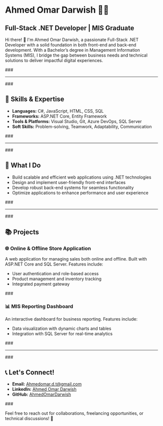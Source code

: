 <body>
    <div class="container">
        <h1>Ahmed Omar Darwish 👨‍💻</h1>
        <h2>Full-Stack .NET Developer | MIS Graduate</h2>
        <p>Hi there! 👋 I'm Ahmed Omar Darwish, a passionate Full-Stack .NET Developer with a solid foundation in both front-end and back-end development. With a Bachelor’s degree in Management Information Systems (MIS), I bridge the gap between business needs and technical solutions to deliver impactful digital experiences.</p>
        ###
        <hr>
        ###
        <h2>🚀 Skills & Expertise</h2>
        <ul>
            <li><strong>Languages:</strong> C#, JavaScript, HTML, CSS, SQL</li>
            <li><strong>Frameworks:</strong> ASP.NET Core, Entity Framework</li>
            <li><strong>Tools & Platforms:</strong> Visual Studio, Git, Azure DevOps, SQL Server</li>
            <li><strong>Soft Skills:</strong> Problem-solving, Teamwork, Adaptability, Communication</li>
        </ul>
        ###
        <hr>
        ###
        <h2>🌟 What I Do</h2>
        <ul>
            <li>Build scalable and efficient web applications using .NET technologies</li>
            <li>Design and implement user-friendly front-end interfaces</li>
            <li>Develop robust back-end systems for seamless functionality</li>
            <li>Optimize applications to enhance performance and user experience</li>
        </ul>
        ###
        <hr>
        ###
        <h2>📚 Projects</h2>
        <h3>🌐 Online & Offline Store Application</h3>
        <p>A web application for managing sales both online and offline. Built with ASP.NET Core and SQL Server. Features include:</p>
        <ul>
            <li>User authentication and role-based access</li>
            <li>Product management and inventory tracking</li>
            <li>Integrated payment gateway</li>
        </ul>
        ###
        <h3>📊 MIS Reporting Dashboard</h3>
        <p>An interactive dashboard for business reporting. Features include:</p>
        <ul>
            <li>Data visualization with dynamic charts and tables</li>
            <li>Integration with SQL Server for real-time analytics</li>
        </ul>
        ###
        <hr>
        ###
        <h2>📞 Let's Connect!</h2>
        <ul>
            <li><strong>Email:</strong> <a href="mailto:Ahmedomar.d.t@gmail.com">Ahmedomar.d.t@gmail.com</a></li>
            <li><strong>LinkedIn:</strong> <a href="https://www.linkedin.com/in/ahmed-omar-darwish/" target="_blank">Ahmed Omar Darwish</a></li>
            <li><strong>GitHub:</strong> <a href="https://github.com/AhmedOmarDarwish" target="_blank">AhmedOmarDarwish</a></li>
        </ul>
        ###
        <p>Feel free to reach out for collaborations, freelancing opportunities, or technical discussions! 🚀</p>
    </div>
</body>

